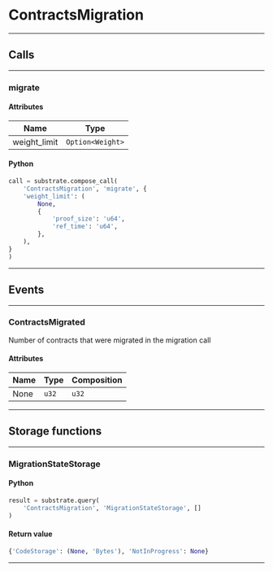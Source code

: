 
# ContractsMigration

---------
## Calls

---------
### migrate
#### Attributes
| Name | Type |
| -------- | -------- | 
| weight_limit | `Option<Weight>` | 

#### Python
```python
call = substrate.compose_call(
    'ContractsMigration', 'migrate', {
    'weight_limit': (
        None,
        {
            'proof_size': 'u64',
            'ref_time': 'u64',
        },
    ),
}
)
```

---------
## Events

---------
### ContractsMigrated
Number of contracts that were migrated in the migration call
#### Attributes
| Name | Type | Composition
| -------- | -------- | -------- |
| None | `u32` | ```u32```

---------
## Storage functions

---------
### MigrationStateStorage

#### Python
```python
result = substrate.query(
    'ContractsMigration', 'MigrationStateStorage', []
)
```

#### Return value
```python
{'CodeStorage': (None, 'Bytes'), 'NotInProgress': None}
```
---------